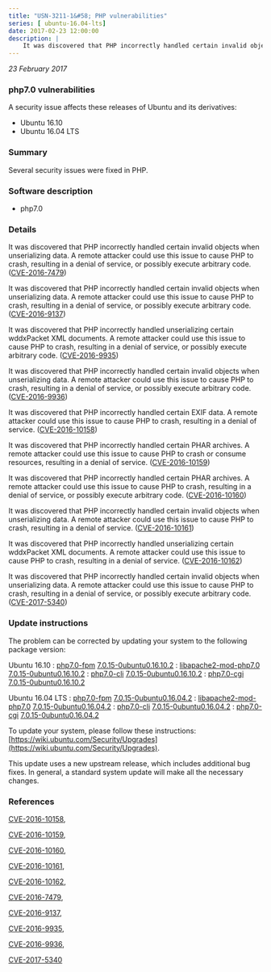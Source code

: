 ```yaml
---
title: "USN-3211-1&#58; PHP vulnerabilities"
series: [ ubuntu-16.04-lts]
date: 2017-02-23 12:00:00
description: |
    It was discovered that PHP incorrectly handled certain invalid objects when unserializing data. A remote attacker could use this issue to cause PHP to crash, resulting in a denial of service, or possibly execute arbitrary code. ([CVE-2016-7479](http://people.ubuntu.com/~ubuntu-security/cve/CVE-2016-7479))
--- 
```

 
 

*23 February 2017*

### php7.0 vulnerabilities

A security issue affects these releases of Ubuntu and its derivatives:

* Ubuntu 16.10
* Ubuntu 16.04 LTS

### Summary

Several security issues were fixed in PHP. 

### Software description

* php7.0 

### Details

It was discovered that PHP incorrectly handled certain invalid objects when unserializing data. A remote attacker could use this issue to cause PHP to crash, resulting in a denial of service, or possibly execute arbitrary code. ([CVE-2016-7479](http://people.ubuntu.com/~ubuntu-security/cve/CVE-2016-7479))

It was discovered that PHP incorrectly handled certain invalid objects when unserializing data. A remote attacker could use this issue to cause PHP to crash, resulting in a denial of service, or possibly execute arbitrary code. ([CVE-2016-9137](http://people.ubuntu.com/~ubuntu-security/cve/CVE-2016-9137))

It was discovered that PHP incorrectly handled unserializing certain wddxPacket XML documents. A remote attacker could use this issue to cause PHP to crash, resulting in a denial of service, or possibly execute arbitrary code. ([CVE-2016-9935](http://people.ubuntu.com/~ubuntu-security/cve/CVE-2016-9935))

It was discovered that PHP incorrectly handled certain invalid objects when unserializing data. A remote attacker could use this issue to cause PHP to crash, resulting in a denial of service, or possibly execute arbitrary code. ([CVE-2016-9936](http://people.ubuntu.com/~ubuntu-security/cve/CVE-2016-9936))

It was discovered that PHP incorrectly handled certain EXIF data. A remote attacker could use this issue to cause PHP to crash, resulting in a denial of service. ([CVE-2016-10158](http://people.ubuntu.com/~ubuntu-security/cve/CVE-2016-10158))

It was discovered that PHP incorrectly handled certain PHAR archives. A remote attacker could use this issue to cause PHP to crash or consume resources, resulting in a denial of service. ([CVE-2016-10159](http://people.ubuntu.com/~ubuntu-security/cve/CVE-2016-10159))

It was discovered that PHP incorrectly handled certain PHAR archives. A remote attacker could use this issue to cause PHP to crash, resulting in a denial of service, or possibly execute arbitrary code. ([CVE-2016-10160](http://people.ubuntu.com/~ubuntu-security/cve/CVE-2016-10160))

It was discovered that PHP incorrectly handled certain invalid objects when unserializing data. A remote attacker could use this issue to cause PHP to crash, resulting in a denial of service. ([CVE-2016-10161](http://people.ubuntu.com/~ubuntu-security/cve/CVE-2016-10161))

It was discovered that PHP incorrectly handled unserializing certain wddxPacket XML documents. A remote attacker could use this issue to cause PHP to crash, resulting in a denial of service. ([CVE-2016-10162](http://people.ubuntu.com/~ubuntu-security/cve/CVE-2016-10162))

It was discovered that PHP incorrectly handled certain invalid objects when unserializing data. A remote attacker could use this issue to cause PHP to crash, resulting in a denial of service, or possibly execute arbitrary code. ([CVE-2017-5340](http://people.ubuntu.com/~ubuntu-security/cve/CVE-2017-5340)) 

### Update instructions

The problem can be corrected by updating your system to the following package version:

Ubuntu 16.10
 : [php7.0-fpm](https://launchpad.net/ubuntu/+source/php7.0) <span> [7.0.15-0ubuntu0.16.10.2](https://launchpad.net/ubuntu/+source/php7.0/7.0.15-0ubuntu0.16.10.2) </span> 
 : [libapache2-mod-php7.0](https://launchpad.net/ubuntu/+source/php7.0) <span> [7.0.15-0ubuntu0.16.10.2](https://launchpad.net/ubuntu/+source/php7.0/7.0.15-0ubuntu0.16.10.2) </span> 
 : [php7.0-cli](https://launchpad.net/ubuntu/+source/php7.0) <span> [7.0.15-0ubuntu0.16.10.2](https://launchpad.net/ubuntu/+source/php7.0/7.0.15-0ubuntu0.16.10.2) </span> 
 : [php7.0-cgi](https://launchpad.net/ubuntu/+source/php7.0) <span> [7.0.15-0ubuntu0.16.10.2](https://launchpad.net/ubuntu/+source/php7.0/7.0.15-0ubuntu0.16.10.2) </span> 

Ubuntu 16.04 LTS
 : [php7.0-fpm](https://launchpad.net/ubuntu/+source/php7.0) <span> [7.0.15-0ubuntu0.16.04.2](https://launchpad.net/ubuntu/+source/php7.0/7.0.15-0ubuntu0.16.04.2) </span> 
 : [libapache2-mod-php7.0](https://launchpad.net/ubuntu/+source/php7.0) <span> [7.0.15-0ubuntu0.16.04.2](https://launchpad.net/ubuntu/+source/php7.0/7.0.15-0ubuntu0.16.04.2) </span> 
 : [php7.0-cli](https://launchpad.net/ubuntu/+source/php7.0) <span> [7.0.15-0ubuntu0.16.04.2](https://launchpad.net/ubuntu/+source/php7.0/7.0.15-0ubuntu0.16.04.2) </span> 
 : [php7.0-cgi](https://launchpad.net/ubuntu/+source/php7.0) <span> [7.0.15-0ubuntu0.16.04.2](https://launchpad.net/ubuntu/+source/php7.0/7.0.15-0ubuntu0.16.04.2) </span> 

To update your system, please follow these instructions: [https://wiki.ubuntu.com/Security/Upgrades](https://wiki.ubuntu.com/Security/Upgrades).

This update uses a new upstream release, which includes additional bug fixes. In general, a standard system update will make all the necessary changes. 

### References

 
 [CVE-2016-10158](http://people.ubuntu.com/~ubuntu-security/cve/CVE-2016-10158), 

 [CVE-2016-10159](http://people.ubuntu.com/~ubuntu-security/cve/CVE-2016-10159), 

 [CVE-2016-10160](http://people.ubuntu.com/~ubuntu-security/cve/CVE-2016-10160), 

 [CVE-2016-10161](http://people.ubuntu.com/~ubuntu-security/cve/CVE-2016-10161), 

 [CVE-2016-10162](http://people.ubuntu.com/~ubuntu-security/cve/CVE-2016-10162), 

 [CVE-2016-7479](http://people.ubuntu.com/~ubuntu-security/cve/CVE-2016-7479), 

 [CVE-2016-9137](http://people.ubuntu.com/~ubuntu-security/cve/CVE-2016-9137), 

 [CVE-2016-9935](http://people.ubuntu.com/~ubuntu-security/cve/CVE-2016-9935), 

 [CVE-2016-9936](http://people.ubuntu.com/~ubuntu-security/cve/CVE-2016-9936), 

 [CVE-2017-5340](http://people.ubuntu.com/~ubuntu-security/cve/CVE-2017-5340)
 

